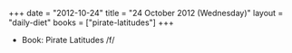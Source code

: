 +++
date = "2012-10-24"
title = "24 October 2012 (Wednesday)"
layout = "daily-diet"
books = ["pirate-latitudes"]
+++


* Book: Pirate Latitudes /f/